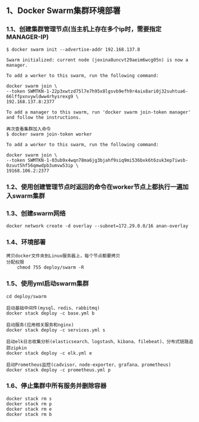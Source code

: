 ## 1、Docker Swarm集群环境部署

### 1.1、创建集群管理节点(当主机上存在多个ip时，需要指定MANAGER-IP)

    $ docker swarm init --advertise-addr 192.168.137.8
    
    Swarm initialized: current node (jexina8uncvt29aeim6wcg05n) is now a manager.
    
    To add a worker to this swarm, run the following command:

    docker swarm join \
    --token SWMTKN-1-22p3xwtzd75l7e7h95x8lgsvb9efh9r4aix8ari0j32suhtua6-66lffpxnvywldww4rhysrexg9 \
    192.168.137.8:2377

    To add a manager to this swarm, run 'docker swarm join-token manager' and follow the instructions.
    
    再次查看集群加入命令
    $ docker swarm join-token worker
    
    To add a worker to this swarm, run the following command:

    docker swarm join \
    --token SWMTKN-1-03ub9x4wqn78ma6jg3bjahf9siq9mi536bxk6t6zuk3ep7iwsb-0zuut5hf56qmwdpb3umvw53ip \
    19168.106.2:2377

### 1.2、使用创建管理节点时返回的命令在worker节点上都执行一遍加入swarm集群

### 1.3、创建swarm网络

    docker network create -d overlay --subnet=172.29.0.0/16 anan-overlay

### 1.4、环境部署

    拷贝docker文件夹到Linux服务器上，每个节点都要拷贝
    分配权限
        chmod 755 deploy/swarm -R

### 1.5、使用yml启动swarm集群

    cd deploy/swarm
    
    启动基础中间件(mysql、redis、rabbitmq)
    docker stack deploy -c base.yml b
    
    启动服务(应用相关服务和nginx)
    docker stack deploy -c services.yml s
    
    启动elk日志收集分析(elasticsearch、logstash、kibana、filebeat)、分布式链路追踪zipkin
    docker stack deploy -c elk.yml e
    
    启动Prometheus监控(cadvisor、node-exporter、grafana、prometheus)
    docker stack deploy -c prometheus.yml p

### 1.6、停止集群中所有服务并删除容器

    docker stack rm s
    docker stack rm p
    docker stack rm e
    docker stack rm b
